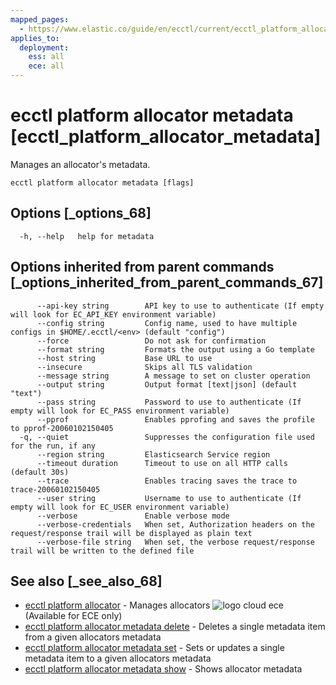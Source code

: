 ```yaml
---
mapped_pages:
  - https://www.elastic.co/guide/en/ecctl/current/ecctl_platform_allocator_metadata.html
applies_to:
  deployment:
    ess: all
    ece: all
---
```


# ecctl platform allocator metadata [ecctl_platform_allocator_metadata]

Manages an allocator's metadata.

```
ecctl platform allocator metadata [flags]
```


## Options [_options_68]

```
  -h, --help   help for metadata
```


## Options inherited from parent commands [_options_inherited_from_parent_commands_67]

```
      --api-key string        API key to use to authenticate (If empty will look for EC_API_KEY environment variable)
      --config string         Config name, used to have multiple configs in $HOME/.ecctl/<env> (default "config")
      --force                 Do not ask for confirmation
      --format string         Formats the output using a Go template
      --host string           Base URL to use
      --insecure              Skips all TLS validation
      --message string        A message to set on cluster operation
      --output string         Output format [text|json] (default "text")
      --pass string           Password to use to authenticate (If empty will look for EC_PASS environment variable)
      --pprof                 Enables pprofing and saves the profile to pprof-20060102150405
  -q, --quiet                 Suppresses the configuration file used for the run, if any
      --region string         Elasticsearch Service region
      --timeout duration      Timeout to use on all HTTP calls (default 30s)
      --trace                 Enables tracing saves the trace to trace-20060102150405
      --user string           Username to use to authenticate (If empty will look for EC_USER environment variable)
      --verbose               Enable verbose mode
      --verbose-credentials   When set, Authorization headers on the request/response trail will be displayed as plain text
      --verbose-file string   When set, the verbose request/response trail will be written to the defined file
```


## See also [_see_also_68]

* [ecctl platform allocator](/reference/ecctl_platform_allocator.md)	 - Manages allocators ![logo cloud ece](https://doc-icons.s3.us-east-2.amazonaws.com/logo_cloud_ece.svg "Supported on {{ece}}") (Available for ECE only)
* [ecctl platform allocator metadata delete](/reference/ecctl_platform_allocator_metadata_delete.md)	 - Deletes a single metadata item from a given allocators metadata
* [ecctl platform allocator metadata set](/reference/ecctl_platform_allocator_metadata_set.md)	 - Sets or updates a single metadata item to a given allocators metadata
* [ecctl platform allocator metadata show](/reference/ecctl_platform_allocator_metadata_show.md)	 - Shows allocator metadata

